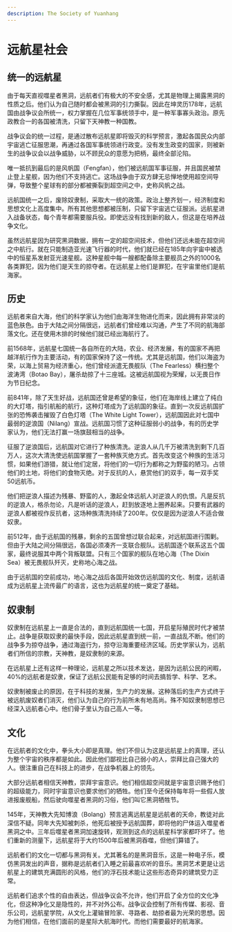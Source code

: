 ```yaml
---
description: The Society of Yuanhang
---
```


# 远航星社会

## 统一的远航星

由于每天直视噬星者黑洞，远航者们有极大的不安全感，尤其是物理上揭露黑洞的性质之后。他们认为自己随时都会被黑洞的引力撕裂。因此在坤灵历178年，远航国由战争议会所统一，权力掌握在几位军事统领手中，是一种军事寡头政治。原先政教合一的各国被清洗，只留下天神教一种国教。

战争议会的统一过程，是通过散布远航星即将毁灭的科学预言，激起各国民众内部宇宙逃亡征服思潮，再通过各国军事统领进行政变。没有发生政变的国家，则被新生的战争议会以战争威胁，以不顾民众的意愿为把柄，最终全部沦陷。

唯一抵抗到最后的是风帆国（Fengfan），他们被远航国军事征服，并且国民被禁止登上星舰，因为他们不支持逃亡。这场战争由于双方肆无忌惮地使用超空间导弹，导致整个星球有的部分都被撕裂到超空间之中，史称风帆之战。

远航国统一之后，废除奴隶制，采取大一统的政策。政治上整齐划一，经济制度和思想文化上高度集中。所有其他思想都被压制，只留下宇宙逃亡征服派。远航星进入战备状态，每个青年都需要服兵役。即使远没有找到新的敌人，但这是在培养战争文化。

虽然远航星因为研究黑洞数据，拥有一定的超空间技术，但他们还远未能在超空间之中航行。就在只能制造亚光速飞行器的时代，他们就已经在185年向宇宙中被选中的恒星系发射亚光速星舰。这种星舰中每一艘都配备除主要舰员之外的1000名各类罪犯，因为他们是天生的掠夺者。在远航星上他们是罪犯，在宇宙里他们是航海家。

## 历史

远航者来自大海，他们的科学家认为他们由海洋生物进化而来，因此拥有非常淡的蓝色肤色。由于大陆之间分隔很远，远航者们曾经难以沟通，产生了不同的航海部落文化。还在使用木排的时候他们就已经出海航行了。

前1568年，远航星七国统一各自所在的大陆，农业、经济发展，有的国家不再把越洋航行作为主要活动，有的国家保持了这一传统。尤其是远航国，他们以海盗为荣，以海上贸易为经济重心，他们曾经派遣无畏舰队（The Fearless）横扫整个波涛湾（Botao Bay），屠杀劫掠了十三座城。这被远航国视为荣耀，以无畏日作为节日纪念。

前841年，除了天生好战，远航国还曾是希望的象征，他们在海岸线上建立了纯白的大灯塔，指引航船的航行，这种灯塔成为了远航国的象征。直到一次反远航国扩张的恐怖袭击摧毁了白色灯塔（The White Light Tower），远航国因此对七国中最弱的逆浪国（Nilang）宣战。远航国习惯了这种征服弱小的战争，有的历史学家认为，他们无法打赢一场旗鼓相当的战争。

征服了逆浪国后，远航国对它进行了种族清洗。逆浪人从几千万被清洗到剩下几百万人，这次大清洗使远航国掌握了一套种族灭绝方式。首先改变这个种族的生活习惯，如果他们游猎，就让他们定居，将他们的一切行为都称之为野蛮的陋习。占领他们的土地，将他们的食物灭绝。对于反抗的人，悬赏他们的双手，每一双手奖50远航币。

他们把逆浪人描述为残暴、野蛮的人，激起全体远航人对逆浪人的仇恨。凡是反抗的逆浪人，格杀勿论，凡是听话的逆浪人，赶到放逐地上圈养起来。只要有武器的逆浪人都被视作反抗者，这场种族清洗持续了200年。仅仅是因为逆浪人不适合做奴隶。

前512年，由于远航国的残暴，剩余的五国曾想过联合起来，对远航国进行围剿。但由于大陆之间分隔很远，各国必须凑齐一支联合舰队。远航国逐个联系这五个国家，最终说服其中两个背叛联盟。只有三个国家的舰队在地心海（The Dixin Sea）被无畏舰队歼灭，史称地心海之战。

由于远航国的空前成功，地心海之战后各国开始效仿远航国的文化、制度，远航语成为远航星上流传最广的语言，这也为远航星的统一奠定了基础。

## 奴隶制

奴隶制在远航星上一直是合法的，直到远航国统一七国，开启星际殖民时代才被禁止。战争是获取奴隶的最快手段，因此远航星直到统一前，一直战乱不断。他们的战争多为掠夺战争，通过海盗行为，掠夺沿海重要经济区域。历史学家认为，远航者们所信的宗教，天神教，是奴隶制的来源。

在远航星上还有这样一种理论，远航星之所以技术发达，是因为远航公民的闲暇，40%的远航者是奴隶，保证了远航公民能有足够的时间去搞哲学、科学、艺术。

奴隶制被废止的原因，在于科技的发展，生产力的发展。这种落后的生产方式终于被远航废奴者们消灭，他们认为自己的行为前所未有地高尚。殊不知奴隶制思想已经深入远航者心中。他们骨子里认为自己高人一等。

## 文化

在远航者的文化中，拳头大小即是真理。他们不但认为这是远航星上的真理，还认为整个宇宙的秩序都是如此。因此他们鄙视比自己弱小的人，崇拜比自己强大的人。很注重自己在科技上的进步，在战争机器上的领先。

大部分远航者相信天神教，崇拜宇宙意识。他们相信超空间就是宇宙意识赐予他们的超级能力，同时宇宙意识也要求他们的牺牲。他们至今还保持每年将一些假人放进报废舰船，然后驶向噬星者黑洞的习俗，他们叫它黑洞牺牲节。

145年，天神教大先知博浪（Bolang）预言逃离远航星是远航者的天命，教徒对此深信不疑。同年大先知被刺杀，他死后被授予远航国葬，即将他的尸体运入噬星者黑洞之中。三年后噬星者黑洞加速旋转，观测到这点的远航星科学家都吓坏了。他们重新的测量下，远航星将于大约1500年后被黑洞吞噬，但他们算错了。

远航者们的文化一切都与黑洞有关。尤其著名的是黑洞音乐，这是一种电子乐，模仿黑洞发出的声音，据称是远航者们入睡之前最喜欢听的音乐。黑洞艺术更是让远航星上的建筑充满圆形的风格，他们的浮石技术能让这些形态奇异的建筑受力正常。

远航者们追求个性的自由表达，但战争议会不允许，他们开启了全方位的文化净化，但这种净化又是隐性的，并不对外公布。战争议会控制了所有传媒、影视、音乐公司，远航星学院，从文化上灌输冒险家、寻路者、劫掠者最为光荣的思想。因为他们相信，在他们面前的是星际大航海时代。而他们需要最好的航海家。

